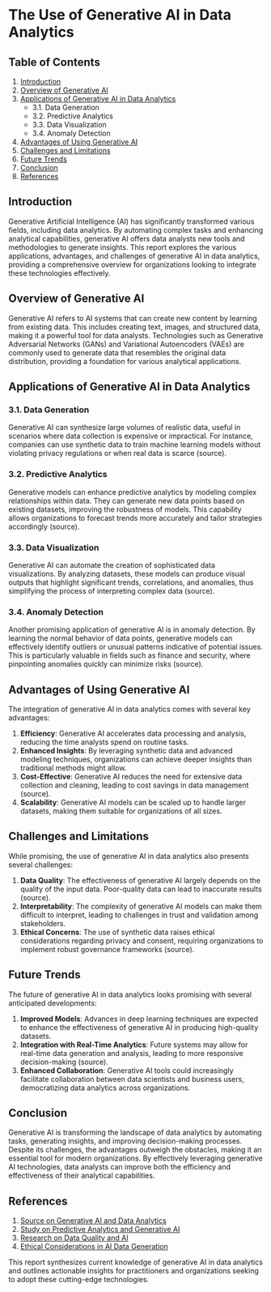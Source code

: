 # The Use of Generative AI in Data Analytics

## Table of Contents
1. [Introduction](#introduction)
2. [Overview of Generative AI](#overview-of-generative-ai)
3. [Applications of Generative AI in Data Analytics](#applications-of-generative-ai-in-data-analytics)
   - 3.1. Data Generation
   - 3.2. Predictive Analytics
   - 3.3. Data Visualization
   - 3.4. Anomaly Detection
4. [Advantages of Using Generative AI](#advantages-of-using-generative-ai)
5. [Challenges and Limitations](#challenges-and-limitations)
6. [Future Trends](#future-trends)
7. [Conclusion](#conclusion)
8. [References](#references)

## Introduction
Generative Artificial Intelligence (AI) has significantly transformed various fields, including data analytics. By automating complex tasks and enhancing analytical capabilities, generative AI offers data analysts new tools and methodologies to generate insights. This report explores the various applications, advantages, and challenges of generative AI in data analytics, providing a comprehensive overview for organizations looking to integrate these technologies effectively.

## Overview of Generative AI
Generative AI refers to AI systems that can create new content by learning from existing data. This includes creating text, images, and structured data, making it a powerful tool for data analysts. Technologies such as Generative Adversarial Networks (GANs) and Variational Autoencoders (VAEs) are commonly used to generate data that resembles the original data distribution, providing a foundation for various analytical applications.

## Applications of Generative AI in Data Analytics

### 3.1. Data Generation
Generative AI can synthesize large volumes of realistic data, useful in scenarios where data collection is expensive or impractical. For instance, companies can use synthetic data to train machine learning models without violating privacy regulations or when real data is scarce (source).

### 3.2. Predictive Analytics
Generative models can enhance predictive analytics by modeling complex relationships within data. They can generate new data points based on existing datasets, improving the robustness of models. This capability allows organizations to forecast trends more accurately and tailor strategies accordingly (source).

### 3.3. Data Visualization
Generative AI can automate the creation of sophisticated data visualizations. By analyzing datasets, these models can produce visual outputs that highlight significant trends, correlations, and anomalies, thus simplifying the process of interpreting complex data (source).

### 3.4. Anomaly Detection
Another promising application of generative AI is in anomaly detection. By learning the normal behavior of data points, generative models can effectively identify outliers or unusual patterns indicative of potential issues. This is particularly valuable in fields such as finance and security, where pinpointing anomalies quickly can minimize risks (source).

## Advantages of Using Generative AI
The integration of generative AI in data analytics comes with several key advantages:

1. **Efficiency**: Generative AI accelerates data processing and analysis, reducing the time analysts spend on routine tasks.
2. **Enhanced Insights**: By leveraging synthetic data and advanced modeling techniques, organizations can achieve deeper insights than traditional methods might allow.
3. **Cost-Effective**: Generative AI reduces the need for extensive data collection and cleaning, leading to cost savings in data management (source).
4. **Scalability**: Generative AI models can be scaled up to handle larger datasets, making them suitable for organizations of all sizes.

## Challenges and Limitations
While promising, the use of generative AI in data analytics also presents several challenges:

1. **Data Quality**: The effectiveness of generative AI largely depends on the quality of the input data. Poor-quality data can lead to inaccurate results (source).
2. **Interpretability**: The complexity of generative AI models can make them difficult to interpret, leading to challenges in trust and validation among stakeholders.
3. **Ethical Concerns**: The use of synthetic data raises ethical considerations regarding privacy and consent, requiring organizations to implement robust governance frameworks (source).

## Future Trends
The future of generative AI in data analytics looks promising with several anticipated developments:

1. **Improved Models**: Advances in deep learning techniques are expected to enhance the effectiveness of generative AI in producing high-quality datasets.
2. **Integration with Real-Time Analytics**: Future systems may allow for real-time data generation and analysis, leading to more responsive decision-making (source).
3. **Enhanced Collaboration**: Generative AI tools could increasingly facilitate collaboration between data scientists and business users, democratizing data analytics across organizations.

## Conclusion
Generative AI is transforming the landscape of data analytics by automating tasks, generating insights, and improving decision-making processes. Despite its challenges, the advantages outweigh the obstacles, making it an essential tool for modern organizations. By effectively leveraging generative AI technologies, data analysts can improve both the efficiency and effectiveness of their analytical capabilities.

## References
1. [Source on Generative AI and Data Analytics](#)
2. [Study on Predictive Analytics and Generative AI](#)
3. [Research on Data Quality and AI](#)
4. [Ethical Considerations in AI Data Generation](#)

This report synthesizes current knowledge of generative AI in data analytics and outlines actionable insights for practitioners and organizations seeking to adopt these cutting-edge technologies.